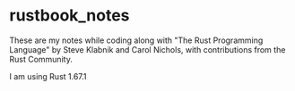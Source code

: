 # rustbook_notes
These are my notes while coding along with "The Rust Programming Language" by Steve Klabnik and Carol Nichols, with contributions from the Rust Community. 

I am using Rust 1.67.1